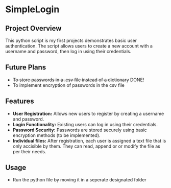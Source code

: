 # SimpleLogin

## Project Overview
This python script is my first projects demonstrates basic user authentication. The script allows users to create a new account with a username and password, then log in using their credentials. 

## Future Plans
- ~~To store passwords in a .csv file instead of a dictionary~~ DONE!
- To implement encryption of passwords in the csv file

## Features
- **User Registration:** Allows new users to register by creating a username and password.
- **Login Functionality:** Existing users can log in using their credentials.
- **Password Security:** Passwords are stored securely using basic encryption methods (to be implemented).
- **Individual files:** After registration, each user is assigned a text file that is only accisible by them. They can read, append or or modify the file as per their needs.

## Usage
- Run the python file by moving it in a seperate designated folder
